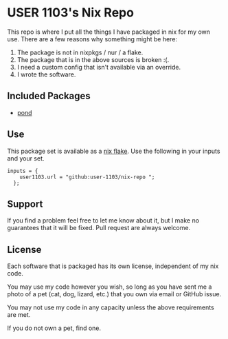 # USER 1103's Nix Repo

This repo is where I put all the things I have packaged in nix for my own
use. There are a few reasons why something might be here:

1. The package is not in nixpkgs / nur / a flake.
2. The package that is in the above sources is broken :(.
3. I need a custom config that isn't available via an override.
4. I wrote the software.

## Included Packages

- [pond](https://gitlab.com/alice-lefebvre/pond) 

## Use

This package set is available as a [nix flake](https://nixos.wiki/wiki/Flakes).
Use the following in your inputs and your set.

```
inputs = {
    user1103.url = "github:user-1103/nix-repo ";
  };
```

## Support

If you find a problem feel free to let me know about it, but I make no
guarantees that it will be fixed. Pull request are always welcome.

## License

Each software that is packaged has its own license, independent of my nix code.

You may use my code however you wish, so long as you have sent me a photo of a
pet (cat, dog, lizard, etc.) that you own via email or GitHub issue. 

You may not use my code in any capacity unless the above requirements are met.

If you do not own a pet, find one.


